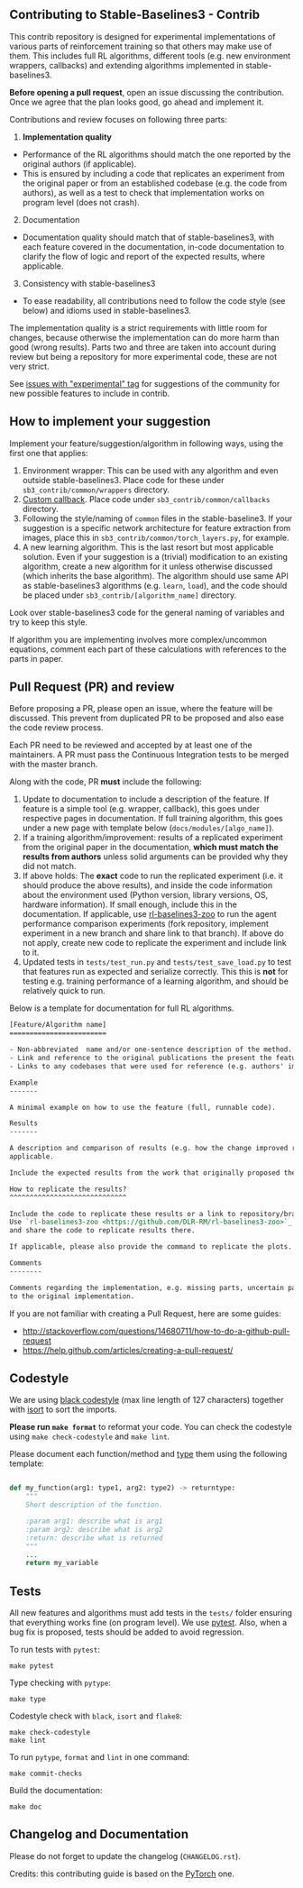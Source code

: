 ## Contributing to Stable-Baselines3 - Contrib

This contrib repository is designed for experimental implementations of various
parts of reinforcement training so that others may make use of them. This includes full
RL algorithms, different tools (e.g. new environment wrappers,
callbacks) and extending algorithms implemented in stable-baselines3.

**Before opening a pull request**, open an issue discussing the contribution.
Once we agree that the plan looks good, go ahead and implement it.

Contributions and review focuses on following three parts:
1) **Implementation quality**
  - Performance of the RL algorithms should match the one reported by the original authors (if applicable).
  - This is ensured by including a code that replicates an experiment from the original
    paper or from an established codebase (e.g. the code from authors), as well as
    a test to check that implementation works on program level (does not crash).
2) Documentation
  - Documentation quality should match that of stable-baselines3, with each feature covered
    in the documentation, in-code documentation to clarify the flow
    of logic and report of the expected results, where applicable.
3) Consistency with stable-baselines3
  - To ease readability, all contributions need to follow the code style (see below) and
    idioms used in stable-baselines3.

The implementation quality is a strict requirements with little room for changes, because
otherwise the implementation can do more harm than good (wrong results). Parts two and three
are taken into account during review but being a repository for more experimental code, these
are not very strict.

See [issues with "experimental" tag](https://github.com/DLR-RM/stable-baselines3/issues?q=is%3Aissue+is%3Aopen+label%3Aexperimental)
for suggestions of the community for new possible features to include in contrib.

## How to implement your suggestion

Implement your feature/suggestion/algorithm in following ways, using the first one that applies:
1) Environment wrapper: This can be used with any algorithm and even outside stable-baselines3.
   Place code for these under `sb3_contrib/common/wrappers` directory.
2) [Custom callback](https://stable-baselines3.readthedocs.io/en/master/guide/callbacks.html).
   Place code under `sb3_contrib/common/callbacks` directory.
3) Following the style/naming of `common` files in the stable-baseline3. If your suggestion is a specific network architecture
   for feature extraction from images, place this in `sb3_contrib/common/torch_layers.py`, for example.
4) A new learning algorithm. This is the last resort but most applicable solution.
   Even if your suggestion is a (trivial) modification to an existing algorithm, create a new algorithm for it
   unless otherwise discussed (which inherits the base algorithm). The algorithm should use same API as
   stable-baselines3 algorithms (e.g. `learn`, `load`), and the code should be placed under
   `sb3_contrib/[algorithm_name]` directory.

Look over stable-baselines3 code for the general naming of variables and try to keep this style.

If algorithm you are implementing involves more complex/uncommon equations, comment each part of these
calculations with references to the parts in paper.

## Pull Request (PR) and review

Before proposing a PR, please open an issue, where the feature will be discussed.
This prevent from duplicated PR to be proposed and also ease the code review process.

Each PR need to be reviewed and accepted by at least one of the maintainers.
A PR must pass the Continuous Integration tests to be merged with the master branch.

Along with the code, PR **must** include the following:
1) Update to documentation to include a description of the feature. If feature is a simple tool (e.g. wrapper, callback),
   this goes under respective pages in documentation. If full training algorithm, this goes under a new page with template below
   (`docs/modules/[algo_name]`).
2) If a training algorithm/improvement: results of a replicated experiment from the original paper in the documentation,
   **which must match the results from authors** unless solid arguments can be provided why they did not match.
3) If above holds: The **exact** code to run the replicated experiment (i.e. it should produce the above results), and inside the
   code information about the environment used (Python version, library versions, OS, hardware information). If small enough,
   include this in the documentation. If applicable, use [rl-baselines3-zoo](https://github.com/DLR-RM/rl-baselines3-zoo) to
   run the agent performance comparison experiments (fork repository, implement experiment in a new branch and share link to
   that branch). If above do not apply, create new code to replicate the experiment and include link to it.
4) Updated tests in `tests/test_run.py` and `tests/test_save_load.py` to test that features run as expected and serialize
   correctly. This this is **not** for testing e.g. training performance of a learning algorithm, and
   should be relatively quick to run.

Below is a template for documentation for full RL algorithms.

```rst
[Feature/Algorithm name]
========================

- Non-abbreviated  name and/or one-sentence description of the method.
- Link and reference to the original publications the present the feature, or other established source(s).
- Links to any codebases that were used for reference (e.g. authors' implementations)

Example
-------

A minimal example on how to use the feature (full, runnable code).

Results
-------

A description and comparison of results (e.g. how the change improved results over the non-changed algorithm), if
applicable.

Include the expected results from the work that originally proposed the method (e.g. original paper).

How to replicate the results?
^^^^^^^^^^^^^^^^^^^^^^^^^^^^^

Include the code to replicate these results or a link to repository/branch where the code can be found.
Use `rl-baselines3-zoo <https://github.com/DLR-RM/rl-baselines3-zoo>`_ if possible, fork it, create a new branch
and share the code to replicate results there.

If applicable, please also provide the command to replicate the plots.

Comments
--------

Comments regarding the implementation, e.g. missing parts, uncertain parts, differences
to the original implementation.
````

If you are not familiar with creating a Pull Request, here are some guides:
- http://stackoverflow.com/questions/14680711/how-to-do-a-github-pull-request
- https://help.github.com/articles/creating-a-pull-request/


## Codestyle

We are using [black codestyle](https://github.com/psf/black) (max line length of 127 characters) together with [isort](https://github.com/timothycrosley/isort) to sort the imports.

**Please run `make format`** to reformat your code. You can check the codestyle using `make check-codestyle` and `make lint`.

Please document each function/method and [type](https://google.github.io/pytype/user_guide.html) them using the following template:

```python

def my_function(arg1: type1, arg2: type2) -> returntype:
    """
    Short description of the function.

    :param arg1: describe what is arg1
    :param arg2: describe what is arg2
    :return: describe what is returned
    """
    ...
    return my_variable
```

## Tests

All new features and algorithms must add tests in the `tests/` folder ensuring that everything works fine (on program level).
We use [pytest](https://pytest.org/).
Also, when a bug fix is proposed, tests should be added to avoid regression.

To run tests with `pytest`:

```
make pytest
```

Type checking with `pytype`:

```
make type
```

Codestyle check with `black`, `isort` and `flake8`:

```
make check-codestyle
make lint
```

To run `pytype`, `format` and `lint` in one command:
```
make commit-checks
```

Build the documentation:

```
make doc
```

## Changelog and Documentation

Please do not forget to update the changelog (`CHANGELOG.rst`).

Credits: this contributing guide is based on the [PyTorch](https://github.com/pytorch/pytorch/) one.
